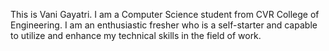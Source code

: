 
<!---
AVaniGayatri/AVaniGayatri is a ✨ special ✨ repository because its `README.md` (this file) appears on your GitHub profile.
You can click the Preview link to take a look at your changes.
--->

This is Vani Gayatri. I am a Computer Science student from CVR College of Engineering. I am an enthusiastic fresher who is a self-starter and capable to utilize and enhance my technical skills in the field of work.
